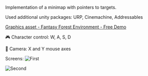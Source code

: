 Implementation of a minimap with pointers to targets.

Used additional unity packages: URP, Cinemachine, Addressables

[Graphics asset - Fantasy Forest Environment - Free Demo](https://assetstore.unity.com/packages/3d/environments/fantasy/fantasy-forest-environment-free-demo-35361)

🎮 Character control: W, A, S, D 

🎥 Camera: X and Y mouse axes

Screens:
![First](https://github.com/xMasterxx/Unity_Minimap_With_Targets/blob/main/Demo.png)

![Second](https://github.com/xMasterxx/Unity_Minimap_With_Targets/blob/main/Demo2.png)
